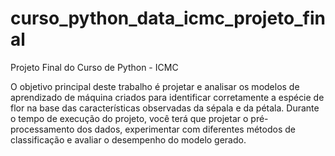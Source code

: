 # curso_python_data_icmc_projeto_final
Projeto Final do Curso de Python - ICMC

O objetivo principal deste trabalho é projetar e analisar os modelos de aprendizado de
máquina criados para identificar corretamente a espécie de flor na base das características
observadas da sépala e da pétala. Durante o tempo de execução do projeto, você terá que
projetar o pré- processamento dos dados, experimentar com diferentes métodos de
classificação e avaliar o desempenho do modelo gerado.

